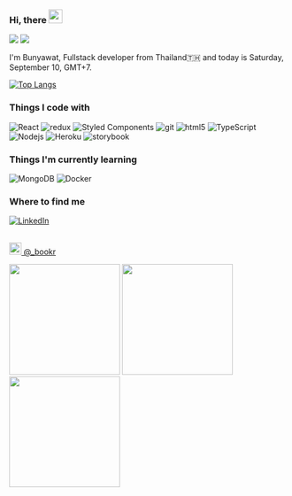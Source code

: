 ### Hi, there <img src="https://media.giphy.com/media/hvRJCLFzcasrR4ia7z/giphy.gif" width="25px">

![](https://komarev.com/ghpvc/?username=bsrisompong&color=green)
![](https://hit.yhype.me/github/profile?user_id=33023239)


I'm Bunyawat, Fullstack developer from Thailand🇹🇭 and today is Saturday, September 10, GMT+7.

[![Top Langs](https://github-readme-stats.vercel.app/api/top-langs/?username=bsrisompong&langs_count=8)](https://github.com/anuraghazra/github-readme-stats)

<h3>Things I code with</h3>
<p>
<img alt="React" src="https://img.shields.io/badge/-React-45b8d8?style=flat-square&logo=react&logoColor=white" />
  <img alt="redux" src="https://img.shields.io/badge/-Redux-764ABC?style=flat-square&logo=redux&logoColor=white" />
  <img alt="Styled Components" src="https://img.shields.io/badge/-Styled_Components-db7092?style=flat-square&logo=styled-components&logoColor=white" />
  <img alt="git" src="https://img.shields.io/badge/-Git-F05032?style=flat-square&logo=git&logoColor=white" />
  <img alt="html5" src="https://img.shields.io/badge/-HTML5-E34F26?style=flat-square&logo=html5&logoColor=white" />
  <img alt="TypeScript" src="https://img.shields.io/badge/-TypeScript-007ACC?style=flat-square&logo=typescript&logoColor=white" />
  <img alt="Nodejs" src="https://img.shields.io/badge/-Nodejs-43853d?style=flat-square&logo=Node.js&logoColor=white" />
  <img alt="Heroku" src="https://img.shields.io/badge/-Heroku-430098?style=flat-square&logo=heroku&logoColor=white" />
  <img alt="storybook" src="https://img.shields.io/badge/storybook-db7092?logo=storybook&logoColor=white&style=flat-square" />
</p>

<h3>Things I'm currently learning </h3>
<p>
  <img alt="MongoDB" src="https://img.shields.io/badge/-MongoDB-13aa52?style=flat-square&logo=mongodb&logoColor=white" />
  <img alt="Docker" src="https://img.shields.io/badge/-Docker-46a2f1?style=flat-square&logo=docker&logoColor=white" />
</p>


<h3>Where to find me</h3>
<a href="https://www.linkedin.com/in/bsrisompong" target="_blank"><img alt="LinkedIn" src="https://img.shields.io/badge/linkedin-%230077B5.svg?&style=for-the-badge&logo=linkedin&logoColor=white" /></a>
<br></br>
<p><a href="https://www.instagram.com/_bookr/" target="_blank"><img
    src="https://camo.githubusercontent.com/c9dacf0f25a1489fdbc6c0d2b41cda58b77fa210a13a886d6f99e027adfbd358/68747470733a2f2f6564656e742e6769746875622e696f2f537570657254696e7949636f6e732f696d616765732f7376672f696e7374616772616d2e737667"
    width="22" /> @_bookr</a></p>
<p><img  height="200" src="https:&#x2F;&#x2F;cdn1.picuki.com&#x2F;hosted-by-instagram&#x2F;q&#x3D;0exhNuNYnjBGZDHIdN5WmL9I2PgyBg5RNecaS7j0nyZiNxIsbHWB58ltwdGn%7C%7CDh6Kwh9HS+LfjZh440jWV1SZFF8OULbSrWIRT9U6KyYVoCm0DBu8ZBjnLwwK3waZnSn8MEkOzjYMTIfQeoEH%7C%7Cb2rvUW8PvwbTIBpi2TMLBCyQlWotfpUrJy9ZRzt52U1h+189JldAJZ+jtvdBFundPZlTIeAf3+Idp1orN2S%7C%7CkKh9QUuKK%7C%7C1SO2ECMseW16GX6Rv5+HoOAAuiDpYGhpqzPheKc4EEMWggiTrhwkjaQUha2QM6xVgdQgp%7C%7CCCCmMDUjFKiCU%7C%7Ck8SqtQLsSUHv3EBQnjeel%7C%7CW+eqN29qrREaq0Qvbv6yXqX4TnMohGCiIrWd7ZW3fvNf%7C%7CjKu5OnLJIS8F6%7C%7CH+gzzCLOY%7C%7Czmhx0WWMZ0WfbKMRWBcKTx5C3+3ON2juK8VU5.jpeg?1" /> <img height="200" src="https:&#x2F;&#x2F;cdn1.picuki.com&#x2F;hosted-by-instagram&#x2F;q&#x3D;0exhNuNYnjBGZDHIdN5WmL9I2PgyBg5RNecaS7j0nyZiNxIsbHWB58ltwdGn%7C%7CDh6Kwh9HS+Lfjdg5YwpVFVTZFN6NUfaSbaLRDxS5q2YVICh1Dxl9p9jk7YyJHwXZXao98opOzjYMTIfQeoEH%7C%7Cb2r+0X5vvwajIFuDWWNOUtzCVG%7C%7CMm0X51wmcRm3ayEv0Pxto0%7C%7CNylL9XkgKQcur87L+XdbEvL+M4Byp6JzSPkCj9ND1OHtpCa5BTB7KzY4KD6chYTJnLMgsS%7C%7CSUgEd7iyXTIgDYlsWhAGz8RM1v9EPp7TzN916+98ZkIGRT2UFAjsm8lJhmMntxxzsXDiCxWpm7lnV15WIdeZ1h8z4IsWqbOHf6SDjPo78GrZPZHsjMOreAHfPN8CHQcdcy90cTqscj32Qtjmzd4%7C%7Cn1RcsXDNO0maJ.jpeg?1" /> <img height="200" src="https:&#x2F;&#x2F;cdn1.picuki.com&#x2F;hosted-by-instagram&#x2F;q&#x3D;0exhNuNYnjBGZDHIdN5WmL9I2PgyBg5RNecaS7j0nyZiNxIsbHWB58ltwdGn%7C%7CDh6Kwh9HS+Lfjhp4I8qWF5RZFd8PUHWTryBTTZR6auRXYCh2zxn8JVlkbcyJXQfbX6u98YpOzjYMTIfQeoEH%7C%7Cb2rvUW8PvwbTIBpi2TMLBCyQlWotfpUrJy9ZRzt52U1h+189JldAJZ+jtvdBFundPZlTIeAf3+Idp1orN2S%7C%7CkKh9QUuKK%7C%7C1SO2ECMseW16GX6Rv5+HoOAAuiDpYGhpqjDheKc4EEMWggixmk4%7C%7C5Noa39O1EaxV5vtuiJSECmMDUjFKiCU%7C%7Ck8SqtQLsSUHv3EBQnjeel%7C%7CW+eqN29qrREb6afczZwXPVXOLpPagVcFA1GdLHCwjIGvCEUcR1n6NIJq9p3Gy8+h+pVpTjmhx0WWMZ0WevXMBWBcKTx5C3+3ON2juK8VU5.jpeg?1" /></p>


<!--
**bsrisompong/bsrisompong** is a ✨ _special_ ✨ repository because its `README.md` (this file) appears on your GitHub profile.

Here are some ideas to get you started:

- 🔭 I’m currently working on ...
- 🌱 I’m currently learning ...
- 👯 I’m looking to collaborate on ...
- 🤔 I’m looking for help with ...
- 💬 Ask me about ...
- 📫 How to reach me: ...
- 😄 Pronouns: ...
- ⚡ Fun fact: ...
-->


